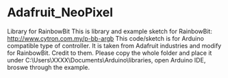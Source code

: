 # Adafruit_NeoPixel
Library for RainbowBit
This is library and example sketch for RainbowBit: http://www.cytron.com.my/p-bb-argb
This code/sketch is for Arduino compatible type of controller. It is taken from Adafruit industries and modify for RainbowBit. Credit to them.
Please copy the whole folder and place it under C:\Users\XXXX\Documents\Arduino\libraries, open Arduino IDE, broswe through the example.
